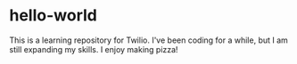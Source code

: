 # hello-world
This is a learning repository for Twilio.
I've been coding for a while, but I am still expanding my skills.  I enjoy making pizza!
